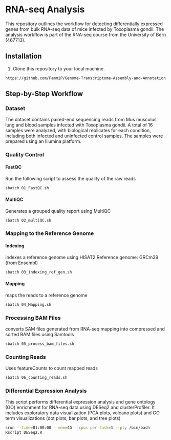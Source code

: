 # RNA-seq Analysis

This repository outlines the workflow for detecting differentially expressed genes from bulk RNA-seq data of mice infected by Toxoplasma gondii. 
The analysis workflow is part of the RNA-seq course from the University of Bern (467713).

## Installation

1. Clone this repository to your local machine.

```shell
https://github.com/FammiP/Genome-Transcriptome-Assembly-and-Annotation
```

## Step-by-Step Workflow

### Dataset
The dataset contains paired-end sequencing reads from Mus musculus lung and blood samples infected with Toxoplasma gondii. A total of 16 samples were analyzed, with biological replicates for each condition, including both infected and uninfected control samples. The samples were prepared using an Illumina platform. 

### Quality Control

#### FastQC
Run the following script to assess the quality of the raw reads
```bash
sbatch 01_FastQC.sh
```
#### MultiQC
Generates a grouped quality report using MultiQC
```bash
sbatch 02_multiQC.sh
```


### Mapping to the Reference Genome

#### Indexing 
indexes a reference genome using HISAT2 Reference genome: GRCm39 (from Ensembl)
```bash
sbatch 03_indexing_ref_gen.sh
```
#### Mapping
maps the reads to a reference genome 

```bash
sbatch 04_Mapping.sh
```

### Processing BAM Files
converts SAM files generated from RNA-seq mapping into compressed and sorted BAM files using Samtools 
```bash
sbatch 05_process_bam_files.sh
```

### Counting Reads 
Uses featureCounts to count mapped reads  
```bash
sbatch 06_counting_reads.sh
```

### Differential Expression Analysis
This script performs differential expression analysis and gene ontology (GO) enrichment for RNA-seq data using DESeq2 and clusterProfiler. It includes exploratory data visualization (PCA plots, volcano plots) and GO term visualizations (dot plots, bar plots, and tree plots)

```bash
srun --time=01:00:00 --mem=4G --cpus-per-task=1 --pty /bin/bash
Rscript DESeq2.R
```